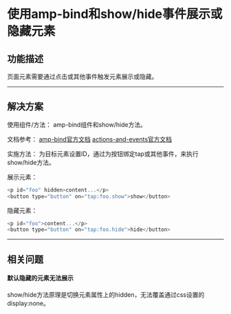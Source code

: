 # 使用amp-bind和show/hide事件展示或隐藏元素

## 功能描述

页面元素需要通过点击或其他事件触发元素展示或隐藏。

---
## 解决方案

使用组件/方法：
amp-bind组件和show/hide方法。

文档参考：
[amp-bind官方文档](https://www.ampproject.org/docs/reference/components/amp-bind)
[actions-and-events官方文档](https://www.ampproject.org/docs/interaction_dynamic/amp-actions-and-events#globally-defined-events-and-actions)

实施方法：
为目标元素设置ID，通过为按钮绑定tap或其他事件，来执行show/hide方法。


展示元素：

```javascript
<p id="foo" hidden>content...</p>
<button type="button" on="tap:foo.show">show</button>
```


隐藏元素：

```javascript
<p id="foo">content...</p>
<button type="button" on="tap:foo.hide">hide</button>
```

---
## 相关问题

#### 默认隐藏的元素无法展示

show/hide方法原理是切换元素属性上的hidden，无法覆盖通过css设置的display:none。
